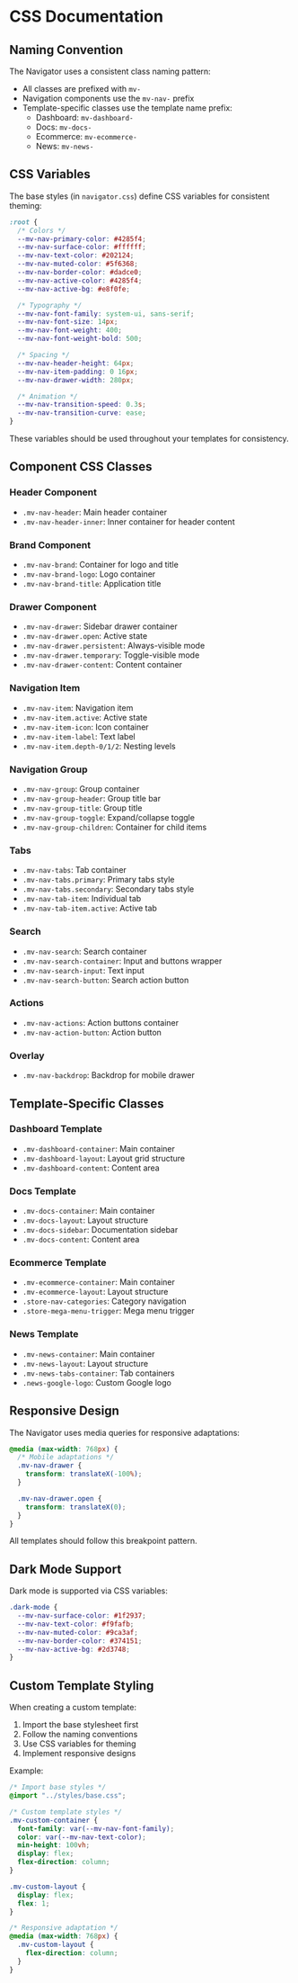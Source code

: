 # CSS Documentation

## Naming Convention

The Navigator uses a consistent class naming pattern:

- All classes are prefixed with `mv-`
- Navigation components use the `mv-nav-` prefix
- Template-specific classes use the template name prefix:
  - Dashboard: `mv-dashboard-`
  - Docs: `mv-docs-`
  - Ecommerce: `mv-ecommerce-`
  - News: `mv-news-`

## CSS Variables

The base styles (in `navigator.css`) define CSS variables for consistent
theming:

```css
:root {
  /* Colors */
  --mv-nav-primary-color: #4285f4;
  --mv-nav-surface-color: #ffffff;
  --mv-nav-text-color: #202124;
  --mv-nav-muted-color: #5f6368;
  --mv-nav-border-color: #dadce0;
  --mv-nav-active-color: #4285f4;
  --mv-nav-active-bg: #e8f0fe;

  /* Typography */
  --mv-nav-font-family: system-ui, sans-serif;
  --mv-nav-font-size: 14px;
  --mv-nav-font-weight: 400;
  --mv-nav-font-weight-bold: 500;

  /* Spacing */
  --mv-nav-header-height: 64px;
  --mv-nav-item-padding: 0 16px;
  --mv-nav-drawer-width: 280px;

  /* Animation */
  --mv-nav-transition-speed: 0.3s;
  --mv-nav-transition-curve: ease;
}
```

These variables should be used throughout your templates for consistency.

## Component CSS Classes

### Header Component

- `.mv-nav-header`: Main header container
- `.mv-nav-header-inner`: Inner container for header content

### Brand Component

- `.mv-nav-brand`: Container for logo and title
- `.mv-nav-brand-logo`: Logo container
- `.mv-nav-brand-title`: Application title

### Drawer Component

- `.mv-nav-drawer`: Sidebar drawer container
- `.mv-nav-drawer.open`: Active state
- `.mv-nav-drawer.persistent`: Always-visible mode
- `.mv-nav-drawer.temporary`: Toggle-visible mode
- `.mv-nav-drawer-content`: Content container

### Navigation Item

- `.mv-nav-item`: Navigation item
- `.mv-nav-item.active`: Active state
- `.mv-nav-item-icon`: Icon container
- `.mv-nav-item-label`: Text label
- `.mv-nav-item.depth-0/1/2`: Nesting levels

### Navigation Group

- `.mv-nav-group`: Group container
- `.mv-nav-group-header`: Group title bar
- `.mv-nav-group-title`: Group title
- `.mv-nav-group-toggle`: Expand/collapse toggle
- `.mv-nav-group-children`: Container for child items

### Tabs

- `.mv-nav-tabs`: Tab container
- `.mv-nav-tabs.primary`: Primary tabs style
- `.mv-nav-tabs.secondary`: Secondary tabs style
- `.mv-nav-tab-item`: Individual tab
- `.mv-nav-tab-item.active`: Active tab

### Search

- `.mv-nav-search`: Search container
- `.mv-nav-search-container`: Input and buttons wrapper
- `.mv-nav-search-input`: Text input
- `.mv-nav-search-button`: Search action button

### Actions

- `.mv-nav-actions`: Action buttons container
- `.mv-nav-action-button`: Action button

### Overlay

- `.mv-nav-backdrop`: Backdrop for mobile drawer

## Template-Specific Classes

### Dashboard Template

- `.mv-dashboard-container`: Main container
- `.mv-dashboard-layout`: Layout grid structure
- `.mv-dashboard-content`: Content area

### Docs Template

- `.mv-docs-container`: Main container
- `.mv-docs-layout`: Layout structure
- `.mv-docs-sidebar`: Documentation sidebar
- `.mv-docs-content`: Content area

### Ecommerce Template

- `.mv-ecommerce-container`: Main container
- `.mv-ecommerce-layout`: Layout structure
- `.store-nav-categories`: Category navigation
- `.store-mega-menu-trigger`: Mega menu trigger

### News Template

- `.mv-news-container`: Main container
- `.mv-news-layout`: Layout structure
- `.mv-news-tabs-container`: Tab containers
- `.news-google-logo`: Custom Google logo

## Responsive Design

The Navigator uses media queries for responsive adaptations:

```css
@media (max-width: 768px) {
  /* Mobile adaptations */
  .mv-nav-drawer {
    transform: translateX(-100%);
  }

  .mv-nav-drawer.open {
    transform: translateX(0);
  }
}
```

All templates should follow this breakpoint pattern.

## Dark Mode Support

Dark mode is supported via CSS variables:

```css
.dark-mode {
  --mv-nav-surface-color: #1f2937;
  --mv-nav-text-color: #f9fafb;
  --mv-nav-muted-color: #9ca3af;
  --mv-nav-border-color: #374151;
  --mv-nav-active-bg: #2d3748;
}
```

## Custom Template Styling

When creating a custom template:

1. Import the base stylesheet first
2. Follow the naming conventions
3. Use CSS variables for theming
4. Implement responsive designs

Example:

```css
/* Import base styles */
@import "../styles/base.css";

/* Custom template styles */
.mv-custom-container {
  font-family: var(--mv-nav-font-family);
  color: var(--mv-nav-text-color);
  min-height: 100vh;
  display: flex;
  flex-direction: column;
}

.mv-custom-layout {
  display: flex;
  flex: 1;
}

/* Responsive adaptation */
@media (max-width: 768px) {
  .mv-custom-layout {
    flex-direction: column;
  }
}
```
